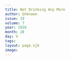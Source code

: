```yaml
---
title: Not Drinking Any More
author: Unknown
issue: 19
volume: 7
year: 1916
month: 28
day: V
tags:
layout: page.njk
image:
---
```


